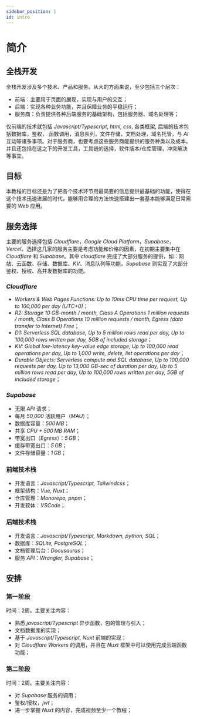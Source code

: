 ```yaml
---
sidebar_position: 1
id: intro
---
```


# 简介

## 全栈开发

全栈开发涉及多个技术、产品和服务。从大的方面来说，至少包括三个层次：

- 前端：主要用于页面的展现，实现与用户的交互；
- 后端：实现各种业务功能，并且保障业务的平稳运行；
- 服务商：负责提供各种后端服务的基础架构，包括服务器、域名处理等；

仅前端的技术就包括 _Javascript/Typescript_, _html, css_, 各类框架, 后端的技术包括数据库，鉴权， 函数调用，消息队列，文件存储，文档处理，域名托管，与 _AI_ 互动等诸多事项。对于服务商，也要考虑这些服务商能提供的服务种类以及成本。并且还包括在这之下的开发工具，工具链的选择，软件版本/仓库管理，冲突解决等事宜。

## 目标

本教程的目标还是为了把各个技术环节用最简要的信息提供最基础的功能，使得在这个技术迅速进展的时代，能够用合理的方法快速搭建出一套基本能够满足日常需要的 _Web_ 应用。

## 服务选择

主要的服务选择包括 _Cloudflare_，_Google Cloud Platform_，_Supabase_，_Vercel_。选择这几家的服务主要是考虑功能和价格的因素，在初期主要集中在 _Cloudflare_ 和 _Supabase_。其中 _cloudflare_ 完成了大部分服务的提供，如：网站、云函数、存储、数据库、_KV_、消息队列等功能。_Supabase_ 则实现了大部分鉴权、授权、高并发数据库的功能。

### _Cloudflare_

- _Workers & Web Pages Functions: Up to 10ms CPU time per request, Up to 100,000 per day (UTC+0)_；
- _R2: Storage 10 GB-month / month, Class A Operations 1 million requests / month, Class B Operations 10 million requests / month, Egress (data transfer to Internet) Free_；
- _D1: Serverless SQL database, Up to 5 million rows read per day, Up to 100,000 rows written per day, 5GB of included storage_；
- _KV: Global low-latency key-value edge storage, Up to 100,000 read operations per day, Up to 1,000 write, delete, list operations per day_；
- _Durable Objects: Serverless compute and SQL database, Up to 100,000 requests per day, Up to 13,000 GB-sec of duration per day, Up to 5 million rows read per day, Up to 100,000 rows written per day, 5GB of included storage_；

### _Supabase_

- 无限 _API_ 请求；
- 每月 _50,000_ 活跃用户（_MAU_）；
- 数据库容量：_500 MB_；
- 共享 _CPU + 500 MB RAM_；
- 带宽出口（_Egress_）：_5 GB_；
- 缓存带宽出口：_5 GB_；
- 文件存储容量：_1 GB_；

### 前端技术栈

- 开发语言：_Javascript/Typescript, Tailwindcss_；
- 框架结构：_Vue, Nuxt_；
- 仓库管理：_Monorepo, pnpm_；
- 开发软体：_VSCode_；

### 后端技术栈

- 开发语言：_Javascript/Typescript, Markdown, python, SQL_；
- 数据库：_SQLite, PostgreSQL_；
- 文档管理后台：_Docusaurus_；
- 服务 _API_：_Wrangler, Supabase_；

## 安排

### 第一阶段

时间：2周。主要关注内容：
- 熟悉 _javascript/Typescript_ 异步函数，包的管理与引入；
- 文档数据库的实现；
- 基于 _Javascript/Typescript, Nuxt_ 前端的实现；
- 对 _Cloudflare Workers_ 的调用，并且在 _Nuxt_ 框架中可以使用完成云端函数功能；

### 第二阶段

时间：2周。主要关注内容：
- 对 _Supabase_ 服务的调用；
- 鉴权/授权，_jwt_；
- 进一步掌握 _Nuxt_ 的内容，完成视频至少一个教程；